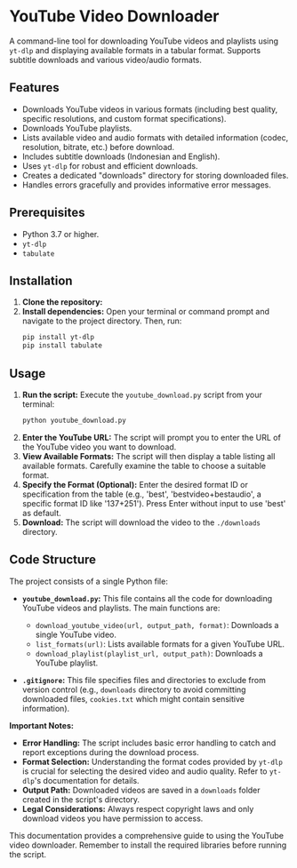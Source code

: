 # YouTube Video Downloader

A command-line tool for downloading YouTube videos and playlists using `yt-dlp` and displaying available formats in a tabular format.  Supports subtitle downloads and various video/audio formats.

## Features

- Downloads YouTube videos in various formats (including best quality, specific resolutions, and custom format specifications).
- Downloads YouTube playlists.
- Lists available video and audio formats with detailed information (codec, resolution, bitrate, etc.) before download.
- Includes subtitle downloads (Indonesian and English).
- Uses `yt-dlp` for robust and efficient downloads.
- Creates a dedicated "downloads" directory for storing downloaded files.
- Handles errors gracefully and provides informative error messages.


## Prerequisites

- Python 3.7 or higher.
- `yt-dlp`
- `tabulate`


## Installation

1. **Clone the repository:** 
2. **Install dependencies:** Open your terminal or command prompt and navigate to the project directory. Then, run:
   ```bash
   pip install yt-dlp
   pip install tabulate
   ```
   

## Usage

1. **Run the script:** Execute the `youtube_download.py` script from your terminal:
   ```bash
   python youtube_download.py
   ```
2. **Enter the YouTube URL:** The script will prompt you to enter the URL of the YouTube video you want to download.
3. **View Available Formats:** The script will then display a table listing all available formats. Carefully examine the table to choose a suitable format.    
4. **Specify the Format (Optional):** Enter the desired format ID or specification from the table (e.g., 'best', 'bestvideo+bestaudio', a specific format ID like '137+251').  Press Enter without input to use 'best' as default.
5. **Download:** The script will download the video to the `./downloads` directory.


## Code Structure

The project consists of a single Python file:

- **`youtube_download.py`:** This file contains all the code for downloading YouTube videos and playlists.  The main functions are:
    - `download_youtube_video(url, output_path, format)`: Downloads a single YouTube video.
    - `list_formats(url)`: Lists available formats for a given YouTube URL.
    - `download_playlist(playlist_url, output_path)`: Downloads a YouTube playlist.

- **`.gitignore`:** This file specifies files and directories to exclude from version control (e.g., `downloads` directory to avoid committing downloaded files, `cookies.txt` which might contain sensitive information).


**Important Notes:**

* **Error Handling:** The script includes basic error handling to catch and report exceptions during the download process.
* **Format Selection:** Understanding the format codes provided by `yt-dlp` is crucial for selecting the desired video and audio quality. Refer to `yt-dlp`'s documentation for details.
* **Output Path:** Downloaded videos are saved in a `downloads` folder created in the script's directory.
* **Legal Considerations:** Always respect copyright laws and only download videos you have permission to access.


This documentation provides a comprehensive guide to using the YouTube video downloader.  Remember to install the required libraries before running the script.